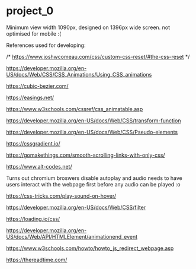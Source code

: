 # project_0

Minimum view width 1090px,  designed on 1396px wide screen. not optimised for mobile :(

References used for developing:

/* https://www.joshwcomeau.com/css/custom-css-reset/#the-css-reset */

https://developer.mozilla.org/en-US/docs/Web/CSS/CSS_Animations/Using_CSS_animations

https://cubic-bezier.com/

https://easings.net/

https://www.w3schools.com/cssref/css_animatable.asp

https://developer.mozilla.org/en-US/docs/Web/CSS/transform-function

https://developer.mozilla.org/en-US/docs/Web/CSS/Pseudo-elements

https://cssgradient.io/

https://gomakethings.com/smooth-scrolling-links-with-only-css/

https://www.alt-codes.net/

Turns out chromium broswers disable autoplay and audio needs to have users interact with the webpage first before any audio can be played :o

https://css-tricks.com/play-sound-on-hover/

https://developer.mozilla.org/en-US/docs/Web/CSS/filter

https://loading.io/css/

https://developer.mozilla.org/en-US/docs/Web/API/HTMLElement/animationend_event

https://www.w3schools.com/howto/howto_js_redirect_webpage.asp

https://thereadtime.com/